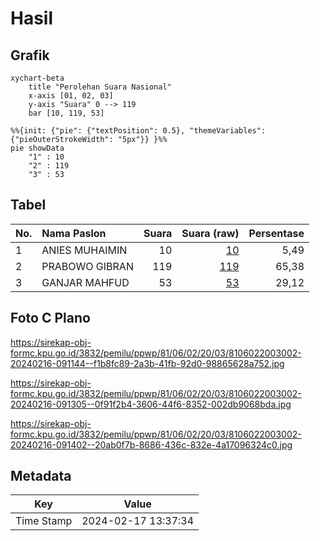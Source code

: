 # Hasil

## Grafik

```mermaid
xychart-beta
    title "Perolehan Suara Nasional"
    x-axis [01, 02, 03]
    y-axis "Suara" 0 --> 119
    bar [10, 119, 53]
```

```mermaid
%%{init: {"pie": {"textPosition": 0.5}, "themeVariables": {"pieOuterStrokeWidth": "5px"}} }%%
pie showData
    "1" : 10
    "2" : 119
    "3" : 53
```

## Tabel

| No. | Nama Paslon    | Suara | Suara (raw) | Persentase |
|:--- |:-------------- | -----:| -----------:| ----------:|
| 1   | ANIES MUHAIMIN | 10    | [10][p-1]   | 5,49       |
| 2   | PRABOWO GIBRAN | 119   | [119][p-2]  | 65,38      |
| 3   | GANJAR MAHFUD  | 53    | [53][p-3]   | 29,12      |


[p-1]: https://github.com/gigit-pemilu/pemilu-2024/blob/main/pilpres/hitung-suara/sub/81-maluku/sub/06-seram-bagian-barat/sub/02-seram-barat/sub/2003-piru/sub/002-tps/sub/paslon-1.txt
[p-2]: https://github.com/gigit-pemilu/pemilu-2024/blob/main/pilpres/hitung-suara/sub/81-maluku/sub/06-seram-bagian-barat/sub/02-seram-barat/sub/2003-piru/sub/002-tps/sub/paslon-2.txt
[p-3]: https://github.com/gigit-pemilu/pemilu-2024/blob/main/pilpres/hitung-suara/sub/81-maluku/sub/06-seram-bagian-barat/sub/02-seram-barat/sub/2003-piru/sub/002-tps/sub/paslon-3.txt

## Foto C Plano

https://sirekap-obj-formc.kpu.go.id/3832/pemilu/ppwp/81/06/02/20/03/8106022003002-20240216-091144--f1b8fc89-2a3b-41fb-92d0-98865628a752.jpg

https://sirekap-obj-formc.kpu.go.id/3832/pemilu/ppwp/81/06/02/20/03/8106022003002-20240216-091305--0f91f2b4-3606-44f6-8352-002db9068bda.jpg

https://sirekap-obj-formc.kpu.go.id/3832/pemilu/ppwp/81/06/02/20/03/8106022003002-20240216-091402--20ab0f7b-8686-436c-832e-4a17096324c0.jpg


## Metadata

| Key        | Value               |
| ---------- | ------------------- |
| Time Stamp | 2024-02-17 13:37:34 |



